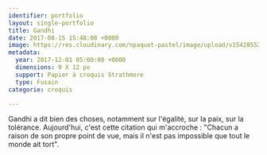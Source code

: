```yaml
---
identifier: portfolio
layout: single-portfolio
title: Gandhi
date: 2017-08-15 15:48:08 +0000
image: https://res.cloudinary.com/npaquet-pastel/image/upload/v1542855222/DSC03030-4-601x413.jpg
metadata:
  year: 2017-12-01 05:00:00 +0000
  dimensions: 9 X 12 po
  support: Papier à croquis Strathmore
  type: Fusain
categorie: croquis

---
```

Gandhi a dit bien des choses, notamment sur l'égalité, sur la paix, sur la tolérance. Aujourd'hui, c'est cette citation qui m'accroche : "Chacun a raison de son propre point de vue, mais il n'est pas impossible que tout le monde ait tort".